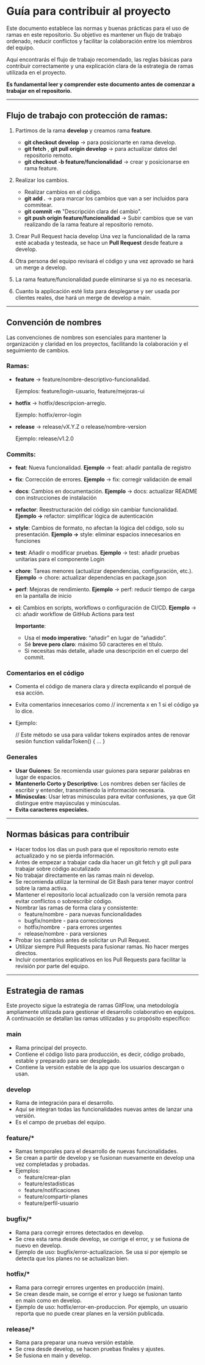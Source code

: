 # **Guía para contribuir al proyecto**

Este documento establece las normas y buenas prácticas para el uso de ramas en este repositorio. Su objetivo es mantener un flujo de trabajo ordenado, reducir conflictos y facilitar la colaboración entre los miembros del equipo.

Aquí encontrarás el flujo de trabajo recomendado, las reglas básicas para contribuir correctamente y una explicación clara de la estrategia de ramas utilizada en el proyecto.

**Es fundamental leer y comprender este documento antes de comenzar a trabajar en el repositorio.**

---

## Flujo **de trabajo con protección de ramas:**



1. Partimos de la rama **develop** y creamos rama **feature**.
    - **git checkout develop** -> para posicionarte en rama develop.
    - **git fetch** , **git pull origin develop** -> para actualizar datos del repositorio remoto.
    - **git checkout -b feature/funcionalidad** -> crear y posicionarse en rama feature.

2. Realizar los cambios.
    - Realizar cambios en el código.
    - **git add .** -> para marcar los cambios que van a ser incluidos para commitear.
    - **git commit -m** "Descripción clara del cambio".
    - **git push origin feature/funcionalidad** -> Subir cambios que se van realizando de la rama feature al repositorio remoto.

3. Crear Pull Request hacia develop
    Una vez la funcionalidad de la rama esté acabada y testeada, se hace un **Pull Request** desde feature a develop.

4. Otra persona del equipo revisará el código y una vez aprovado se hará un merge a develop.

5. La rama feature/funcionalidad puede eliminarse si ya no es necesaria.

6. Cuanto la applicación esté lista para desplegarse y ser usada por clientes reales, dse hará un merge de develop a main.

---
## Convención de nombres

Las convenciones de nombres son esenciales para mantener la organización y claridad en los proyectos, facilitando la colaboración y el seguimiento de cambios.

### Ramas:

- **feature** → feature/nombre-descriptivo-funcionalidad.
    
    Ejemplos: feature/login-usuario, feature/mejoras-ui
    
- **hotfix** → hotfix/descripcion-arreglo.
    
    Ejemplo: hotfix/error-login
    
- **release** → release/vX.Y.Z o release/nombre-version
    
    Ejemplo: release/v1.2.0
    

### Commits:

- **feat**: Nueva funcionalidad. **Ejemplo** → feat: añadir pantalla de registro
- **fix**: Corrección de errores. **Ejemplo** → fix: corregir validación de email
- **docs**: Cambios en documentación. **Ejemplo** → docs: actualizar README con instrucciones de instalación
- **refactor**: Reestructuración del código sin cambiar funcionalidad. **Ejemplo →** refactor: simplificar lógica de autenticación
- **style**: Cambios de formato, no afectan la lógica del código, solo su presentación.  **Ejemplo →**  style: eliminar espacios innecesarios en funciones
- **test**: Añadir o modificar pruebas.   **Ejemplo** → test: añadir pruebas unitarias para el componente Login
- **chore**: Tareas menores (actualizar dependencias, configuración, etc.). **Ejemplo** → chore: actualizar dependencias en package.json
- **perf**: Mejoras de rendimiento. **Ejemplo** → perf: reducir tiempo de carga en la pantalla de inicio
- **ci**: Cambios en scripts, workflows o configuración de CI/CD. **Ejemplo** → ci: añadir workflow de GitHub Actions para test
    
    **Importante**:
    
    - Usa el **modo imperativo**: “añadir” en lugar de “añadido”.
    - Sé **breve pero claro**: máximo 50 caracteres en el título.
    - Si necesitas más detalle, añade una descripción en el cuerpo del commit.

### **Comentarios en el código**

- Comenta el código de manera clara y directa explicando el porqué de esa acción.
- Evita comentarios innecesarios como // incrementa x en 1 si el código ya lo dice.
- Ejemplo:
    
    // Este método se usa para validar tokens expirados antes de renovar sesión
    function validarToken() { ... }
    

### Generales

- **Usar Guiones**: Se recomienda usar guiones para separar palabras en lugar de espacios.
- **Mantenerlo Corto y Descriptivo**: Los nombres deben ser fáciles de escribir y entender, transmitiendo la información necesaria.
- **Minúsculas**: Usar letras minúsculas para evitar confusiones, ya que Git distingue entre mayúsculas y minúsculas.
- **Evita caracteres especiales.**
---

## **Normas básicas para contribuir**
- Hacer todos los días un push para que el repositorio remoto este actualizado y no se pierda información.
- Antes de empezar a trabajar cada dia hacer un git fetch y git pull para trabajar sobre código acutalizado
- No trabajar directamente en las ramas main ni develop.
- Se recomienda utilizar la terminal de Git Bash para tener mayor control sobre la rama activa.
- Mantener el repositorio local actualizado con la versión remota para evitar conflictos o sobrescribir código.
- Nombrar las ramas de forma clara y consistente:
    - feature/nombre - para nuevas funcionalidades
    - bugfix/nombre - para correcciones
    - hotfix/nombre  - para errores urgentes
    - release/nombre - para versiones
- Probar los cambios antes de solicitar un Pull Request.
- Utilizar siempre Pull Requests para fusionar ramas. No hacer merges directos.
- Incluir comentarios explicativos en los Pull Requests para facilitar la revisión por parte del equipo.

---

## **Estrategia de ramas**

Este proyecto sigue la estrategia de ramas GitFlow, una metodología ampliamente utilizada para gestionar el desarrollo colaborativo en equipos. A continuación se detallan las ramas utilizadas y su propósito específico:

### **main**

- Rama principal del proyecto.
- Contiene el código listo para producción, es decir, código probado, estable y preparado para ser desplegado.
- Contiene la versión estable de la app que los usuarios descargan o usan.

### **develop**

- Rama de integración para el desarrollo.
- Aquí se integran todas las funcionalidades nuevas antes de lanzar una versión.
- Es el campo de pruebas del equipo.

### **feature/***

- Ramas temporales para el desarrollo de nuevas funcionalidades.
- Se crean a partir de develop y se fusionan nuevamente en develop una vez completadas y probadas.
- Ejemplos:
    - feature/crear-plan
    - feature/estadisticas
    - feature/notificaciones
    - feature/compartir-planes
    - feature/perfil-usuario

### **bugfix/***

- Rama para corregir errores detectados en develop.
- Se crea esta rama desde develop, se corrige el error, y se fusiona de nuevo en develop.
- Ejemplo de uso: bugfix/error-actualizacion. Se usa si por ejemplo se detecta que los planes no se actualizan bien.

### **hotfix/***

- Rama para corregir errores urgentes en producción (main).
- Se crean desde main, se corrige el error y luego se fusionan tanto en main como en develop.
- Ejemplo de uso: hotfix/error-en-produccion. Por ejemplo, un usuario reporta que no puede crear planes en la versión publicada.

### **release/***

- Rama para preparar una nueva versión estable.
- Se crea desde develop, se hacen pruebas finales y ajustes.
- Se fusiona en main y develop.
